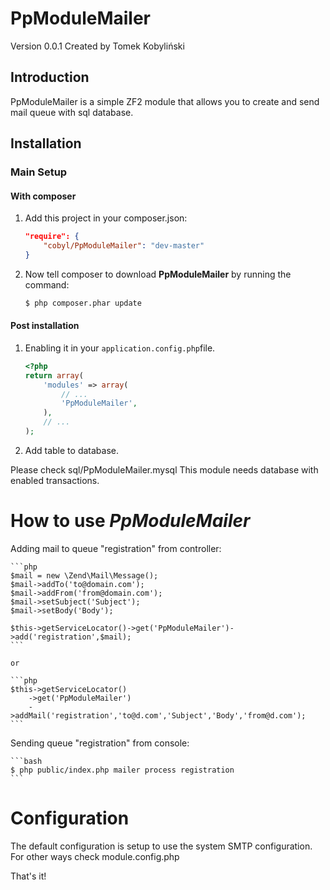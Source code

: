 PpModuleMailer
==============

Version 0.0.1 Created by Tomek Kobyliński

Introduction
------------

PpModuleMailer is a simple ZF2 module that allows you to create and send mail 
queue with sql database.

Installation
------------

### Main Setup

#### With composer

1. Add this project in your composer.json:

    ```json
    "require": {
        "cobyl/PpModuleMailer": "dev-master"
    }
    ```

2. Now tell composer to download __PpModuleMailer__ by running the command:

    ```bash
    $ php composer.phar update
    ```

#### Post installation

1. Enabling it in your `application.config.php`file.

    ```php
    <?php
    return array(
        'modules' => array(
            // ...
            'PpModuleMailer',
        ),
        // ...
    );
    ```

2. Add table to database.

Please check sql/PpModuleMailer.mysql
This module needs database with enabled transactions. 

# How to use _PpModuleMailer_

Adding mail to queue "registration" from controller:

    ```php
    $mail = new \Zend\Mail\Message();
    $mail->addTo('to@domain.com');
    $mail->addFrom('from@domain.com');
    $mail->setSubject('Subject');
    $mail->setBody('Body');

    $this->getServiceLocator()->get('PpModuleMailer')->add('registration',$mail);
    ```

    or

    ```php
    $this->getServiceLocator()
        ->get('PpModuleMailer')
        ->addMail('registration','to@d.com','Subject','Body','from@d.com');
    ```

Sending queue "registration" from console:

    ```bash
    $ php public/index.php mailer process registration
    ```

# Configuration

The default configuration is setup to use the system SMTP configuration.
For other ways check module.config.php

That's it!
